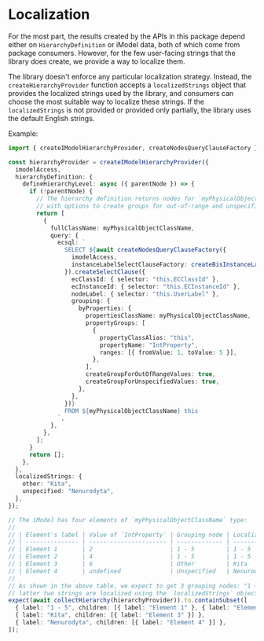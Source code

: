 # Localization

For the most part, the results created by the APIs in this package depend either on `HierarchyDefinition` or iModel data, both of which come from package consumers. However, for the few user-facing strings that the library does create, we provide a way to localize them.

The library doesn't enforce any particular localization strategy. Instead, the `createHierarchyProvider` function accepts a `localizedStrings` object that provides the localized strings used by the library, and consumers can choose the most suitable way to localize these strings. If the `localizedStrings` is not provided or provided only partially, the library uses the default English strings.

Example:

<!-- [[include: [Presentation.Hierarchies.Localization.Imports, Presentation.Hierarchies.Localization.PropertyGroupsLocalizationExample], ts]] -->
<!-- BEGIN EXTRACTION -->

```ts
import { createIModelHierarchyProvider, createNodesQueryClauseFactory } from "@itwin/presentation-hierarchies";

const hierarchyProvider = createIModelHierarchyProvider({
  imodelAccess,
  hierarchyDefinition: {
    defineHierarchyLevel: async ({ parentNode }) => {
      if (!parentNode) {
        // The hierarchy definition returns nodes for `myPhysicalObjectClassName` element type, grouped by `IntProperty` property value,
        // with options to create groups for out-of-range and unspecified values - labels of those grouping nodes get localized
        return [
          {
            fullClassName: myPhysicalObjectClassName,
            query: {
              ecsql: `
                SELECT ${await createNodesQueryClauseFactory({
                  imodelAccess,
                  instanceLabelSelectClauseFactory: createBisInstanceLabelSelectClauseFactory({ classHierarchyInspector: imodelAccess }),
                }).createSelectClause({
                  ecClassId: { selector: "this.ECClassId" },
                  ecInstanceId: { selector: "this.ECInstanceId" },
                  nodeLabel: { selector: "this.UserLabel" },
                  grouping: {
                    byProperties: {
                      propertiesClassName: myPhysicalObjectClassName,
                      propertyGroups: [
                        {
                          propertyClassAlias: "this",
                          propertyName: "IntProperty",
                          ranges: [{ fromValue: 1, toValue: 5 }],
                        },
                      ],
                      createGroupForOutOfRangeValues: true,
                      createGroupForUnspecifiedValues: true,
                    },
                  },
                })}
                FROM ${myPhysicalObjectClassName} this
              `,
            },
          },
        ];
      }
      return [];
    },
  },
  localizedStrings: {
    other: "Kita",
    unspecified: "Nenurodyta",
  },
});

// The iModel has four elements of `myPhysicalObjectClassName` type:
//
// | Element's label | Value of `IntProperty` | Grouping node | Localized grouping node |
// | --------------- | ---------------------- | ------------- | ----------------------- |
// | Element 1       | 2                      | 1 - 5         | 1 - 5                   |
// | Element 2       | 4                      | 1 - 5         | 1 - 5                   |
// | Element 3       | 6                      | Other         | Kita                    |
// | Element 4       | undefined              | Unspecified   | Nenurodyta              |
//
// As shown in the above table, we expect to get 3 grouping nodes: "1 - 5", "Other", and "Unspecified". The
// latter two strings are localized using the `localizedStrings` object, provided to `createIModelHierarchyProvider`.
expect(await collectHierarchy(hierarchyProvider)).to.containSubset([
  { label: "1 - 5", children: [{ label: "Element 1" }, { label: "Element 2" }] },
  { label: "Kita", children: [{ label: "Element 3" }] },
  { label: "Nenurodyta", children: [{ label: "Element 4" }] },
]);
```

<!-- END EXTRACTION -->
